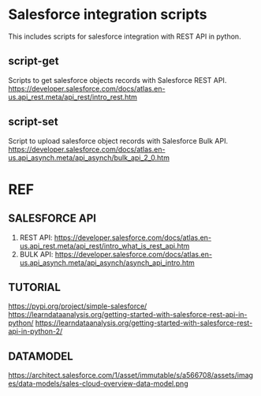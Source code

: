 # Salesforce integration scripts

This includes scripts for salesforce integration with REST API in python.

## script-get

Scripts to get salesforce objects records with Salesforce REST API.
https://developer.salesforce.com/docs/atlas.en-us.api_rest.meta/api_rest/intro_rest.htm

## script-set

Script to upload salesforce object records with Salesforce Bulk API.
https://developer.salesforce.com/docs/atlas.en-us.api_asynch.meta/api_asynch/bulk_api_2_0.htm


# REF

## SALESFORCE API

1. REST API: https://developer.salesforce.com/docs/atlas.en-us.api_rest.meta/api_rest/intro_what_is_rest_api.htm
2. BULK API: https://developer.salesforce.com/docs/atlas.en-us.api_asynch.meta/api_asynch/asynch_api_intro.htm


## TUTORIAL

https://pypi.org/project/simple-salesforce/
https://learndataanalysis.org/getting-started-with-salesforce-rest-api-in-python/
https://learndataanalysis.org/getting-started-with-salesforce-rest-api-in-python-2/


## DATAMODEL
https://architect.salesforce.com/1/asset/immutable/s/a566708/assets/images/data-models/sales-cloud-overview-data-model.png